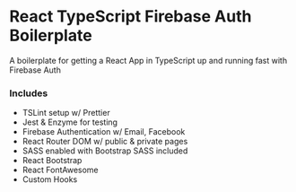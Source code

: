 # React TypeScript Firebase Auth Boilerplate

A boilerplate for getting a React App in TypeScript up and running fast with Firebase Auth

### Includes

- TSLint setup w/ Prettier
- Jest & Enzyme for testing
- Firebase Authentication w/ Email, Facebook
- React Router DOM w/ public & private pages
- SASS enabled with Bootstrap SASS included
- React Bootstrap
- React FontAwesome
- Custom Hooks
